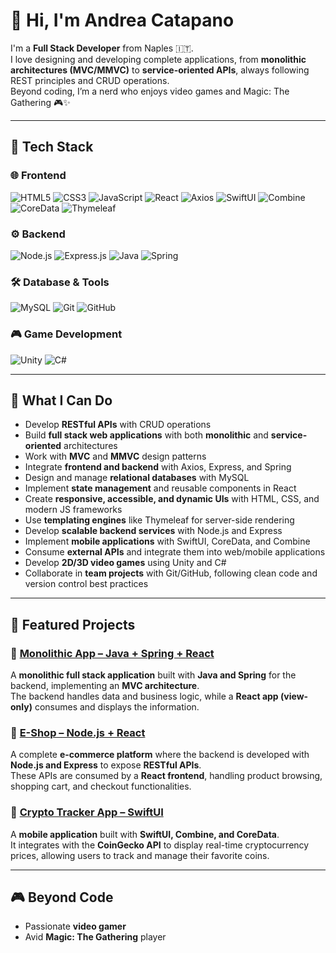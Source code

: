 # 👋 Hi, I'm Andrea Catapano  

I'm a **Full Stack Developer** from Naples 🇮🇹.  
I love designing and developing complete applications, from **monolithic architectures (MVC/MMVC)** to **service-oriented APIs**, always following REST principles and CRUD operations.  
Beyond coding, I’m a nerd who enjoys video games and Magic: The Gathering 🎮✨  

---

## 🚀 Tech Stack

### 🌐 Frontend
![HTML5](https://img.shields.io/badge/HTML5-E34F26?style=for-the-badge&logo=html5&logoColor=white)
![CSS3](https://img.shields.io/badge/CSS3-1572B6?style=for-the-badge&logo=css3&logoColor=white)
![JavaScript](https://img.shields.io/badge/JavaScript-F7DF1E?style=for-the-badge&logo=javascript&logoColor=black)
![React](https://img.shields.io/badge/React-61DAFB?style=for-the-badge&logo=react&logoColor=black)
![Axios](https://img.shields.io/badge/Axios-5A29E4?style=for-the-badge&logo=axios&logoColor=white)
![SwiftUI](https://img.shields.io/badge/SwiftUI-FA7343?style=for-the-badge&logo=swift&logoColor=white)
![Combine](https://img.shields.io/badge/Combine-000000?style=for-the-badge&logo=apple&logoColor=white)
![CoreData](https://img.shields.io/badge/CoreData-147EFB?style=for-the-badge&logo=apple&logoColor=white)
![Thymeleaf](https://img.shields.io/badge/Thymeleaf-005F0F?style=for-the-badge&logo=thymeleaf&logoColor=white)

### ⚙️ Backend
![Node.js](https://img.shields.io/badge/Node.js-339933?style=for-the-badge&logo=nodedotjs&logoColor=white)
![Express.js](https://img.shields.io/badge/Express.js-000000?style=for-the-badge&logo=express&logoColor=white)
![Java](https://img.shields.io/badge/Java-ED8B00?style=for-the-badge&logo=java&logoColor=white)
![Spring](https://img.shields.io/badge/Spring-6DB33F?style=for-the-badge&logo=spring&logoColor=white)

### 🛠️ Database & Tools
![MySQL](https://img.shields.io/badge/MySQL-4479A1?style=for-the-badge&logo=mysql&logoColor=white)
![Git](https://img.shields.io/badge/Git-F05032?style=for-the-badge&logo=git&logoColor=white)
![GitHub](https://img.shields.io/badge/GitHub-181717?style=for-the-badge&logo=github&logoColor=white)

### 🎮 Game Development
![Unity](https://img.shields.io/badge/Unity-000000?style=for-the-badge&logo=unity&logoColor=white)
![C#](https://img.shields.io/badge/C%23-239120?style=for-the-badge&logo=c-sharp&logoColor=white)

---

## 📌 What I Can Do
- Develop **RESTful APIs** with CRUD operations  
- Build **full stack web applications** with both **monolithic** and **service-oriented** architectures  
- Work with **MVC** and **MMVC** design patterns  
- Integrate **frontend and backend** with Axios, Express, and Spring  
- Design and manage **relational databases** with MySQL  
- Implement **state management** and reusable components in React  
- Create **responsive, accessible, and dynamic UIs** with HTML, CSS, and modern JS frameworks  
- Use **templating engines** like Thymeleaf for server-side rendering  
- Develop **scalable backend services** with Node.js and Express  
- Implement **mobile applications** with SwiftUI, CoreData, and Combine  
- Consume **external APIs** and integrate them into web/mobile applications  
- Develop **2D/3D video games** using Unity and C#  
- Collaborate in **team projects** with Git/GitHub, following clean code and version control best practices  

---

## 🌟 Featured Projects

### 🔹 [Monolithic App – Java + Spring + React](https://github.com/AndreaCatapano/Stack-Final-Project-Full-Stack-Plant-Management-Application-Java-React-MySQL-)
A **monolithic full stack application** built with **Java and Spring** for the backend, implementing an **MVC architecture**.  
The backend handles data and business logic, while a **React app (view-only)** consumes and displays the information.  

### 🔹 [E-Shop – Node.js + React](https://github.com/raff-E12/fullstack-project-final)
A complete **e-commerce platform** where the backend is developed with **Node.js and Express** to expose **RESTful APIs**.  
These APIs are consumed by a **React frontend**, handling product browsing, shopping cart, and checkout functionalities.  

### 🔹 [Crypto Tracker App – SwiftUI](https://github.com/AndreaCatapano/SwiftulCrypto)
A **mobile application** built with **SwiftUI, Combine, and CoreData**.  
It integrates with the **CoinGecko API** to display real-time cryptocurrency prices, allowing users to track and manage their favorite coins.  

---

## 🎮 Beyond Code
- Passionate **video gamer**  
- Avid **Magic: The Gathering** player  

